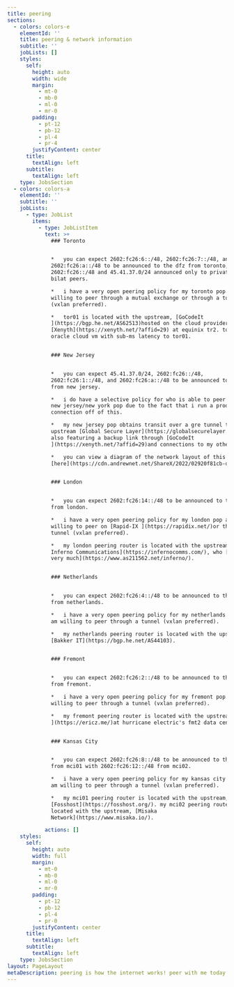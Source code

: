 ```yaml
---
title: peering
sections:
  - colors: colors-e
    elementId: ''
    title: peering & network information
    subtitle: ''
    jobLists: []
    styles:
      self:
        height: auto
        width: wide
        margin:
          - mt-0
          - mb-0
          - ml-0
          - mr-0
        padding:
          - pt-12
          - pb-12
          - pl-4
          - pr-4
        justifyContent: center
      title:
        textAlign: left
      subtitle:
        textAlign: left
    type: JobsSection
  - colors: colors-a
    elementId: ''
    subtitle: ''
    jobLists:
      - type: JobList
        items:
          - type: JobListItem
            text: >+
              ### Toronto


              *   you can expect 2602:fc26:6::/48, 2602:fc26:7::/48, and
              2602:fc26:a::/48 to be announced to the dfz from toronto, with
              2602:fc26::/48 and 45.41.37.0/24 announced only to private or
              bilat peers.

              *   i have a very open peering policy for my toronto pop and i am
              willing to peer through a mutual exchange or through a tunnel
              (vxlan preferred).

              *   tor01 is located with the upstream, [GoCodeIt
              ](https://bgp.he.net/AS62513)hosted on the cloud provider,
              [Xenyth](https://xenyth.net/?affid=29) at equinix tr2. tor02 is an
              oracle cloud vm with sub-ms latency to tor01.


              ### New Jersey


              *   you can expect 45.41.37.0/24, 2602:fc26::/48,
              2602:fc26:1::/48, and 2602:fc26:a::/48 to be announced to the dfz
              from new jersey.

              *   i do have a selective policy for who is able to peer with my
              new jersey/new york pop due to the fact that i run a production
              connection off of this.

              *   my new jersey pop obtains transit over a gre tunnel to
              upstream [Global Secure Layer](https://globalsecurelayer.com/),
              also featuring a backup link through [GoCodeIt
              ](https://xenyth.net/?affid=29)and connections to my other pops.

              *   you can view a diagram of the network layout of this pop
              [here](https://cdn.andrewnet.net/ShareX/2022/02920f81cb-d3e7-4d2a-8747-6eeb2d9c148e/nyc01.drawio.html).


              ### London


              *   you can expect 2602:fc26:14::/48 to be announced to the dfz
              from london.

              *   i have a very open peering policy for my london pop and am
              willing to peer on [Rapid-IX ](https://rapidix.net/)or through a
              tunnel (vxlan preferred).

              *   my london peering router is located with the upstream,[
              Inferno Communications](https://infernocomms.com/), who [i love
              very much](https://www.as211562.net/inferno/).


              ### Netherlands


              *   you can expect 2602:fc26:4::/48 to be announced to the dfz
              from netherlands.

              *   i have a very open peering policy for my netherlands pop and
              am willing to peer through a tunnel (vxlan preferred).

              *   my netherlands peering router is located with the upstream,
              [Bakker IT](https://bgp.he.net/AS44103).


              ### Fremont


              *   you can expect 2602:fc26:2::/48 to be announced to the dfz
              from fremont. 

              *   i have a very open peering policy for my fremont pop and am
              willing to peer through a tunnel (vxlan preferred).

              *   my fremont peering router is located with the upstream, [Eric
              ](https://ericz.me/)at hurricane electric's fmt2 data center.


              ### Kansas City


              *   you can expect 2602:fc26:8::/48 to be announced to the dfz
              from mci01 with 2602:fc26:12::/48 from mci02. 

              *   i have a very open peering policy for my kansas city pop and
              am willing to peer through a tunnel (vxlan preferred).

              *   my mci01 peering router is located with the upstream,
              [Fosshost](https://fosshost.org/). my mci02 peering router is
              located with the upstream, [Misaka
              Network](https://www.misaka.io/).

            actions: []
    styles:
      self:
        height: auto
        width: full
        margin:
          - mt-0
          - mb-0
          - ml-0
          - mr-0
        padding:
          - pt-12
          - pb-12
          - pl-4
          - pr-0
        justifyContent: center
      title:
        textAlign: left
      subtitle:
        textAlign: left
    type: JobsSection
layout: PageLayout
metaDescription: peering is how the internet works! peer with me today!
---
```

